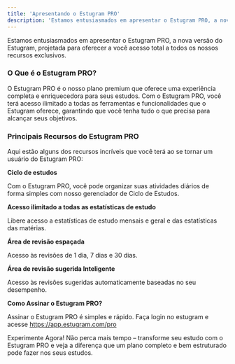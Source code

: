 ```yaml
---
title: 'Apresentando o Estugram PRO'
description: 'Estamos entusiasmados em apresentar o Estugram PRO, a nova versão do Estugram, projetada para oferecer a você acesso total a todos os nossos recursos exclusivos'
---
```

Estamos entusiasmados em apresentar o Estugram PRO, a nova versão do Estugram, projetada para oferecer a você acesso total a todos os nossos recursos exclusivos.

### O Que é o Estugram PRO?

O Estugram PRO é o nosso plano premium que oferece uma experiência completa e enriquecedora para seus estudos. Com o Estugram PRO, você terá acesso ilimitado a todas as ferramentas e funcionalidades que o Estugram oferece, garantindo que você tenha tudo o que precisa para alcançar seus objetivos.

### Principais Recursos do Estugram PRO

Aqui estão alguns dos recursos incríveis que você terá ao se tornar um usuário do Estugram PRO:

**Ciclo de estudos**

Com o Estugram PRO, você pode organizar suas atividades diários de forma simples com nosso gerenciador de Ciclo de Estudos.

**Acesso ilimitado a todas as estatísticas de estudo**

Libere acesso a estatísticas de estudo mensais e geral e das estatísticas das matérias.

**Área de revisão espaçada**

Acesso às revisões de 1 dia, 7 dias e 30 dias.

**Área de revisão sugerida Inteligente**

Acesso às revisões sugeridas automaticamente baseadas no seu desempenho.

**Como Assinar o Estugram PRO?**

Assinar o Estugram PRO é simples e rápido. Faça login no estugram e acesse https://app.estugram.com/pro

Experimente Agora! Não perca mais tempo – transforme seu estudo com o Estugram PRO e veja a diferença que um plano completo e bem estruturado pode fazer nos seus estudos.